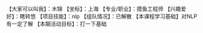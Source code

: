 【大家可以叫我】：木锦
【坐标】：上海
【专业/职业】：摸鱼工程师
【兴趣爱好】：瞎转悠
【项目技能】：nlp
【组队情况】：已解散
【本课程学习基础】对NLP有一定了解
【本期活动目标】：打一下基础
